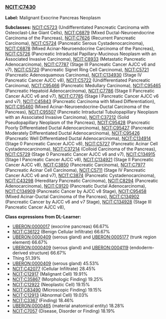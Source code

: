 
### [NCIT:C7430](http://purl.obolibrary.org/obo/NCIT_C7430)
**Label:** Malignant Exocrine Pancreas Neoplasm

**Subclasses:** [NCIT:C5723](http://purl.obolibrary.org/obo/NCIT_C5723) (Undifferentiated Pancreatic Carcinoma with Osteoclast-Like Giant Cells), [NCIT:C6879](http://purl.obolibrary.org/obo/NCIT_C6879) (Mixed Ductal-Neuroendocrine Carcinoma of the Pancreas), [NCIT:C7626](http://purl.obolibrary.org/obo/NCIT_C7626) (Recurrent Pancreatic Carcinoma), [NCIT:C5724](http://purl.obolibrary.org/obo/NCIT_C5724) (Pancreatic Serous Cystadenocarcinoma), [NCIT:C6878](http://purl.obolibrary.org/obo/NCIT_C6878) (Mixed Acinar-Neuroendocrine Carcinoma of the Pancreas), [NCIT:C5726](http://purl.obolibrary.org/obo/NCIT_C5726) (Pancreatic Intraductal Papillary-Mucinous Neoplasm with an Associated Invasive Carcinoma), [NCIT:C8933](http://purl.obolibrary.org/obo/NCIT_C8933) (Metastatic Pancreatic Adenocarcinoma), [NCIT:C7787](http://purl.obolibrary.org/obo/NCIT_C7787) (Stage III Pancreatic Cancer AJCC v6 and v7), [NCIT:C5720](http://purl.obolibrary.org/obo/NCIT_C5720) (Pancreatic Signet Ring Cell Carcinoma), [NCIT:C5721](http://purl.obolibrary.org/obo/NCIT_C5721) (Pancreatic Adenosquamous Carcinoma), [NCIT:C134930](http://purl.obolibrary.org/obo/NCIT_C134930) (Stage IV Pancreatic Cancer AJCC v8), [NCIT:C5722](http://purl.obolibrary.org/obo/NCIT_C5722) (Undifferentiated Pancreatic Carcinoma), [NCIT:C95466](http://purl.obolibrary.org/obo/NCIT_C95466) (Pancreatic Medullary Carcinoma), [NCIT:C95465](http://purl.obolibrary.org/obo/NCIT_C95465) (Pancreatic Hepatoid Adenocarcinoma), [NCIT:C7786](http://purl.obolibrary.org/obo/NCIT_C7786) (Stage II Pancreatic Cancer AJCC v6 and v7), [NCIT:C7785](http://purl.obolibrary.org/obo/NCIT_C7785) (Stage I Pancreatic Cancer AJCC v6 and v7), [NCIT:C45843](http://purl.obolibrary.org/obo/NCIT_C45843) (Pancreatic Carcinoma with Mixed Differentiation), [NCIT:C95460](http://purl.obolibrary.org/obo/NCIT_C95460) (Mixed Acinar-Neuroendocrine-Ductal Carcinoma of the Pancreas), [NCIT:C95507](http://purl.obolibrary.org/obo/NCIT_C95507) (Pancreatic Intraductal Tubulopapillary Neoplasm with an Associated Invasive Carcinoma), [NCIT:C37212](http://purl.obolibrary.org/obo/NCIT_C37212) (Solid Pseudopapillary Neoplasm of the Pancreas), [NCIT:C95428](http://purl.obolibrary.org/obo/NCIT_C95428) (Pancreatic Poorly Differentiated Ductal Adenocarcinoma), [NCIT:C95427](http://purl.obolibrary.org/obo/NCIT_C95427) (Pancreatic Moderately Differentiated Ductal Adenocarcinoma), [NCIT:C95426](http://purl.obolibrary.org/obo/NCIT_C95426) (Pancreatic Well Differentiated Ductal Adenocarcinoma), [NCIT:C134914](http://purl.obolibrary.org/obo/NCIT_C134914) (Stage 0 Pancreatic Cancer AJCC v8), [NCIT:C5727](http://purl.obolibrary.org/obo/NCIT_C5727) (Pancreatic Acinar Cell Cystadenocarcinoma), [NCIT:C37214](http://purl.obolibrary.org/obo/NCIT_C37214) (Colloid Carcinoma of the Pancreas), [NCIT:C5729](http://purl.obolibrary.org/obo/NCIT_C5729) (Stage 0 Pancreatic Cancer AJCC v6 and v7), [NCIT:C134915](http://purl.obolibrary.org/obo/NCIT_C134915) (Stage I Pancreatic Cancer AJCC v8), [NCIT:C134921](http://purl.obolibrary.org/obo/NCIT_C134921) (Stage II Pancreatic Cancer AJCC v8), [NCIT:C3850](http://purl.obolibrary.org/obo/NCIT_C3850) (Pancreatic Carcinoma), [NCIT:C7977](http://purl.obolibrary.org/obo/NCIT_C7977) (Pancreatic Acinar Cell Carcinoma), [NCIT:C5711](http://purl.obolibrary.org/obo/NCIT_C5711) (Stage IV Pancreatic Cancer AJCC v6 and v7), [NCIT:C3874](http://purl.obolibrary.org/obo/NCIT_C3874) (Pancreatic Cystadenocarcinoma), [NCIT:C43298](http://purl.obolibrary.org/obo/NCIT_C43298) (Hereditary Pancreatic Carcinoma), [NCIT:C8294](http://purl.obolibrary.org/obo/NCIT_C8294) (Pancreatic Adenocarcinoma), [NCIT:C9120](http://purl.obolibrary.org/obo/NCIT_C9120) (Pancreatic Ductal Adenocarcinoma), [NCIT:C134909](http://purl.obolibrary.org/obo/NCIT_C134909) (Pancreatic Cancer by AJCC v8 Stage), [NCIT:C95458](http://purl.obolibrary.org/obo/NCIT_C95458) (Mixed Acinar-Ductal Carcinoma of the Pancreas), [NCIT:C134902](http://purl.obolibrary.org/obo/NCIT_C134902) (Pancreatic Cancer by AJCC v6 and v7 Stage), [NCIT:C134928](http://purl.obolibrary.org/obo/NCIT_C134928) (Stage III Pancreatic Cancer AJCC v8), 

**Class expressions from DL-Learner:**

- [UBERON:0000017](http://purl.obolibrary.org/obo/UBERON_0000017) (exocrine pancreas) 66.67%
- [NCIT:C36122](http://purl.obolibrary.org/obo/NCIT_C36122) (Benign Cellular Infiltrate) 66.67%
- [UBERON:0000409](http://purl.obolibrary.org/obo/UBERON_0000409) (serous gland) and [UBERON:0005177](http://purl.obolibrary.org/obo/UBERON_0005177) (trunk region element) 66.67%
- [UBERON:0000409](http://purl.obolibrary.org/obo/UBERON_0000409) (serous gland) and [UBERON:0004119](http://purl.obolibrary.org/obo/UBERON_0004119) (endoderm-derived structure) 66.67%
- Thing 51.39%
- [UBERON:0000409](http://purl.obolibrary.org/obo/UBERON_0000409) (serous gland) 45.53%
- [NCIT:C42077](http://purl.obolibrary.org/obo/NCIT_C42077) (Cellular Infiltrate) 28.45%
- [NCIT:C12917](http://purl.obolibrary.org/obo/NCIT_C12917) (Malignant Cell) 19.91%
- [NCIT:C35867](http://purl.obolibrary.org/obo/NCIT_C35867) (Morphologic Finding) 19.25%
- [NCIT:C12922](http://purl.obolibrary.org/obo/NCIT_C12922) (Neoplastic Cell) 19.15%
- [NCIT:C83490](http://purl.obolibrary.org/obo/NCIT_C83490) (Microscopic Finding) 19.15%
- [NCIT:C12913](http://purl.obolibrary.org/obo/NCIT_C12913) (Abnormal Cell) 19.03%
- [NCIT:C3367](http://purl.obolibrary.org/obo/NCIT_C3367) (Finding) 18.46%
- [UBERON:0000465](http://purl.obolibrary.org/obo/UBERON_0000465) (material anatomical entity) 18.28%
- [NCIT:C7057](http://purl.obolibrary.org/obo/NCIT_C7057) (Disease, Disorder or Finding) 18.19%


